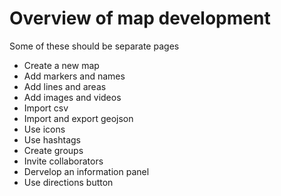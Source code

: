 # Overview of map development

Some of these should be separate pages

* Create a new map
* Add markers and names
* Add lines and areas
* Add images and videos
* Import csv
* Import and export geojson
* Use icons
* Use hashtags 
* Create groups
* Invite collaborators
* Dervelop an information panel
* Use directions button

